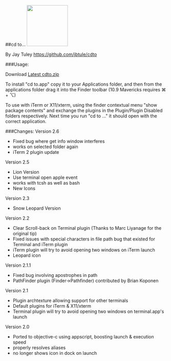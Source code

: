 ##cd to...
<img src="https://raw.github.com/jbtule/cdto/master/graphics/lion.png" height="128px" width="128px" />

By Jay Tuley
https://github.com/jbtule/cdto

###Usage:

Download [Latest cdto.zip](https://github.com/jbtule/cdto/releases/latest)

To install "cd to.app" copy it to your Applications folder, and then from the applications folder drag it into the Finder toolbar (10.9 Mavericks requires ⌘ + ⌥) 

To use with iTerm or X11/xterm, using the finder contextual menu "show package contents"  and exchange the plugins in the Plugin/Plugin Disabled folders respectively.  Next time you run  "cd to ..." it should open with the correct application.


###Changes:
Version 2.6
 * Fixed bug where get info window interferes
 * works on selected folder again
 * iTerm 2 plugin update

Version 2.5
 * Lion Version
 * Use terminal open apple event
 * works with tcsh as well as bash
 * New Icons

Version 2.3
 * Snow Leopard Version

Version 2.2
 * Clear Scroll-back on Terminal plugin (Thanks to Marc Liyanage for the original tip)
 * Fixed issues with special characters in file path bug that existed for Terminal and iTerm plugin
 * iTerm plugin will try to avoid opening two windows on iTerm launch
 * Leopard icon

Version 2.1.1
 * Fixed bug involving apostrophes in path
 * PathFinder plugin (Finder->Pathfinder) contributed by Brian Koponen

Version 2.1
 * Plugin archtexture allowing support for other terminals
 * Default plugins for iTerm & X11/xterm
 * Terminal plugin will try to avoid opening two windows on terminal.app's launch

Version 2.0
 * Ported to objective-c using appscript, boosting launch & execution speed
 * properly resolves aliases
 * no longer shows icon in dock on launch
